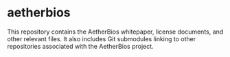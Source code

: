 # aetherbios
This repository contains the AetherBios whitepaper, license documents, and other relevant files. It also includes Git submodules linking to other repositories associated with the AetherBios project.
